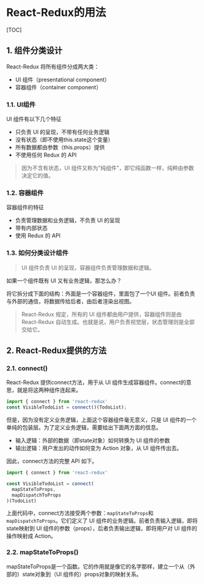 # React-Redux的用法

[TOC]

## 1. 组件分类设计

React-Redux 将所有组件分成两大类：

- UI 组件（presentational component）
- 容器组件（container component）

### 1.1. UI组件

UI 组件有以下几个特征

- 只负责 UI 的呈现，不带有任何业务逻辑
- 没有状态（即不使用this.state这个变量）
- 所有数据都由参数（this.props）提供
- 不使用任何 Redux 的 API

> 因为不含有状态，UI 组件又称为"纯组件"，即它纯函数一样，纯粹由参数决定它的值。

### 1.2. 容器组件

容器组件的特征

- 负责管理数据和业务逻辑，不负责 UI 的呈现
- 带有内部状态
- 使用 Redux 的 API

### 1.3. 如何分类设计组件

> UI 组件负责 UI 的呈现，容器组件负责管理数据和逻辑。

如果一个组件既有 UI 又有业务逻辑，那怎么办？

将它拆分成下面的结构：外面是一个容器组件，里面包了一个UI 组件。前者负责与外部的通信，将数据传给后者，由后者渲染出视图。

> React-Redux 规定，所有的 UI 组件都由用户提供，容器组件则是由 React-Redux 自动生成。也就是说，用户负责视觉层，状态管理则是全部交给它。

## 2. React-Redux提供的方法

### 2.1. connect()

React-Redux 提供connect方法，用于从 UI 组件生成容器组件。connect的意思，就是将这两种组件连起来。

```jsx
import { connect } from 'react-redux'
const VisibleTodoList = connect()(TodoList);
```

但是，因为没有定义业务逻辑，上面这个容器组件毫无意义，只是 UI 组件的一个单纯的包装层。为了定义业务逻辑，需要给出下面两方面的信息。

- 输入逻辑：外部的数据（即state对象）如何转换为 UI 组件的参数
- 输出逻辑：用户发出的动作如何变为 Action 对象，从 UI 组件传出去。

因此，connect方法的完整 API 如下。

```jsx
import { connect } from 'react-redux'

const VisibleTodoList = connect(
  mapStateToProps,
  mapDispatchToProps
)(TodoList)
```

上面代码中，connect方法接受两个参数：```mapStateToProps```和```mapDispatchToProps```。它们定义了 UI 组件的业务逻辑。前者负责输入逻辑，即将state映射到 UI 组件的参数（props），后者负责输出逻辑，即将用户对 UI 组件的操作映射成 Action。

### 2.2. mapStateToProps()

mapStateToProps是一个函数。它的作用就是像它的名字那样，建立一个从（外部的）state对象到（UI 组件的）props对象的映射关系。
